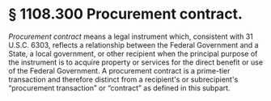 # § 1108.300   Procurement contract.

*Procurement contract* means a legal instrument which, consistent with 31 U.S.C. 6303, reflects a relationship between the Federal Government and a State, a local government, or other recipient when the principal purpose of the instrument is to acquire property or services for the direct benefit or use of the Federal Government. A procurement contract is a prime-tier transaction and therefore distinct from a recipient's or subrecipient's “procurement transaction” or “contract” as defined in this subpart.




